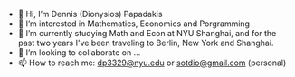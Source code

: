 - 👋 Hi, I’m Dennis (Dionysios) Papadakis
- 👀 I’m interested in Mathematics, Economics and Porgramming 
- 🌱 I’m currently studying Math and Econ at NYU Shanghai, and for the past two years I've been traveling to Berlin, New York and Shanghai.
- 💞️ I’m looking to collaborate on ...
- 📫 How to reach me: dp3329@nyu.edu or sotdio@gmail.com (personal)

<!---
diopapadakis/diopapadakis is a ✨ special ✨ repository because its `README.md` (this file) appears on your GitHub profile.
You can click the Preview link to take a look at your changes.
--->
